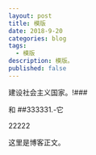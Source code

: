 ```yaml
---
layout: post
title: 模版
date: 2018-9-20
categories: blog
tags:
  - 模版
description: 模版。
published: false
---
```

建设社会主义国家。!###

和
##333331.-它

22222





这里是博客正文。
